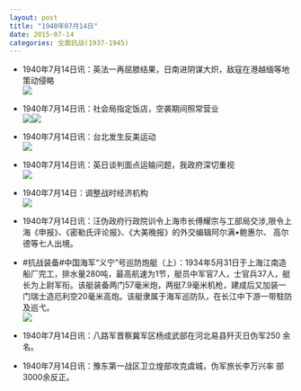 ```yaml
---
layout: post
title: "1940年07月14日"
date: 2015-07-14
categories: 全面抗战(1937-1945)
---
```


<meta name="referrer" content="no-referrer" />

- 1940年7月14日讯：英法一再屈膝结果，日南进阴谋大炽，敌寇在港越缅等地策动侵略 <br/><img src="https://ww1.sinaimg.cn/large/aca367d8jw1eu2nfo7hm6j20k50ikwhq.jpg" />

- 1940年7月14日讯：社会局指定饭店，空袭期间照常营业 <br/><img src="https://ww3.sinaimg.cn/large/aca367d8jw1eu2loze1vjj205806bzki.jpg" /><img src="https://ww1.sinaimg.cn/large/aca367d8jw1eu2lozl0upj20f406jq3w.jpg" />

- 1940年7月14日讯：台北发生反美运动 <br/><img src="https://ww1.sinaimg.cn/large/aca367d8jw1eu2jyneja2j20dk0hd766.jpg" />

- 1940年7月14日讯：英日谈判面点运输问题，我政府深切重视 <br/><img src="https://ww2.sinaimg.cn/large/aca367d8jw1eu2ertcfajj20dk0hd766.jpg" />

- 1940年7月14日：调整战时经济机构 <br/><img src="https://ww3.sinaimg.cn/large/aca367d8jw1eu26359lrkj211x0hj0yx.jpg" />

- 1940年7月14日讯：汪伪政府行政院训令上海市长傅耀宗与工部局交涉,限令上 海《申报》、《密勒氏评论报》、《大美晚报》的外交编辑阿尔满•鲍惠尔、 高尔德等七人出境。 

- #抗战装备#中国海军“义宁”号巡防炮艇（上）：1934年5月31日于上海江南造船厂完工，排水量280吨，最高航速为1节，艇员中军官7人，士官兵37人，艇长为上尉军衔。该艇装备两门57毫米炮，两挺7.9毫米机枪，建成后又加装一门瑞士造厄利空20毫米高炮。该艇隶属于海军巡防队，在长江中下游一带駐防及巡弋。 <br/><img src="https://ww3.sinaimg.cn/large/aca367d8jw1eu22mdbrrej20au05ymxk.jpg" />

- 1940年7月14日讯：八路军晋察冀军区杨成武部在河北易县歼灭日伪军250 余名。 

- 1940年7月14日讯：豫东第一战区卫立煌部攻克虞城，伪军旅长李万兴率 部3000余反正。 

